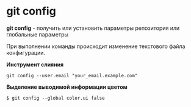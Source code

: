 # git config
**git config** - получить или установить параметры репозитория или глобальные параметры 

При выполнении команды происходит изменение текстового файла конфигурации.

**Инструмент слияния**
~~~
git config --user.email "your_email.example.com"
~~~
**Выделение выводимой информации цветом**
~~~
$ git config --global color.ui false